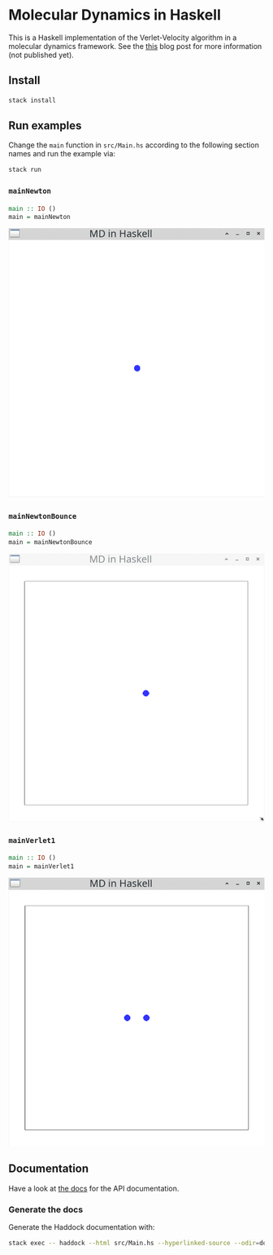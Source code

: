 # Molecular Dynamics in Haskell

This is a Haskell implementation of the Verlet-Velocity algorithm in a molecular dynamics
framework.
See the [this]() blog post for more information (not published yet).

## Install

```bash
stack install
```

## Run examples

Change the `main` function in `src/Main.hs` according to the following section names
and run the example via:

```bash
stack run
```

### `mainNewton`

```haskell
main :: IO ()
main = mainNewton
```

![A particle moving to the right](./gifs/newton.gif)

### `mainNewtonBounce`

```haskell
main :: IO ()
main = mainNewtonBounce
```

![A particle moving to the right and bouncing of a wall](./gifs/newton_bounce.gif)

### `mainVerlet1`

```haskell
main :: IO ()
main = mainVerlet1
```

![Two particles attracting and repulsing each other](./gifs/verlet1.gif)

## Documentation

Have a look at [the docs](./docs/Main.html) for the API documentation.

### Generate the docs

Generate the Haddock documentation with:

```bash
stack exec -- haddock --html src/Main.hs --hyperlinked-source --odir=docs
```

